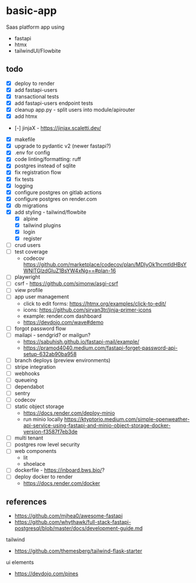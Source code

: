 # basic-app

Saas platform app using

- fastapi
- htmx
- tailwindUI/Flowbite

## todo

- [x] deploy to render
- [x] add fastapi-users
- [x] transactional tests
- [x] add fastapi-users endpoint tests
- [x] cleanup app.py - split users into module/apirouter
- [x] add htmx
- [-] jinjaX - https://jinjax.scaletti.dev/
- [x] makefile
- [x] upgrade to pydantic v2 (newer fastapi?)
- [x] .env for config
- [x] code linting/formatting: ruff
- [x] postgres instead of sqlite
- [x] fix registration flow
- [x] fix tests
- [x] logging
- [x] configure postgres on gitlab actions
- [x] configure postgres on render.com
- [x] db migrations
- [x] add styling - tailwind/flowbite
  - [x] alpine
  - [x] tailwind plugins
  - [x] login
  - [x] register
- [ ] crud users
- [ ] test coverage
  - codecov https://github.com/marketplace/codecov/plan/MDIyOk1hcmtldHBsYWNlTGlzdGluZ1BsYW4xNg==#plan-16
- [ ] playwright
- [ ] csrf - https://github.com/simonw/asgi-csrf
- [ ] view profile
- [ ] app user management
  - click to edit forms: https://htmx.org/examples/click-to-edit/
  - icons: https://github.com/sirvan3tr/jinja-primer-icons
  - example: render.com dashboard
  - https://devdojo.com/wave#demo
- [ ] forgot password flow
- [ ] mailapi - sendgrid? or mailgun?
  - https://sabuhish.github.io/fastapi-mail/example/
  - https://pramod4040.medium.com/fastapi-forget-password-api-setup-632ab90ba958
- [ ] branch deploys (preview environments)
- [ ] stripe integration
- [ ] webhooks
- [ ] queueing
- [ ] dependabot
- [ ] sentry
- [ ] codecov
- [ ] static object storage
  - https://docs.render.com/deploy-minio
  - run minio
    locally https://ktyptorio.medium.com/simple-openweather-api-service-using-fastapi-and-minio-object-storage-docker-version-f3587f7eb3de
- [ ] multi tenant
- [ ] postgres row level security
- [ ] web components
  - lit
  - shoelace
- [ ] dockerfile - https://inboard.bws.bio/?
- [ ] deploy docker to render
  - https://docs.render.com/docker

## references

- https://github.com/mjhea0/awesome-fastapi
- https://github.com/whythawk/full-stack-fastapi-postgresql/blob/master/docs/development-guide.md

tailwind

- https://github.com/themesberg/tailwind-flask-starter

ui elements

- https://devdojo.com/pines
